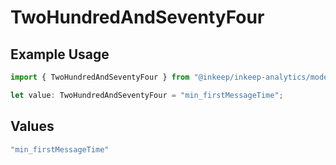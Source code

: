 # TwoHundredAndSeventyFour

## Example Usage

```typescript
import { TwoHundredAndSeventyFour } from "@inkeep/inkeep-analytics/models/operations";

let value: TwoHundredAndSeventyFour = "min_firstMessageTime";
```

## Values

```typescript
"min_firstMessageTime"
```